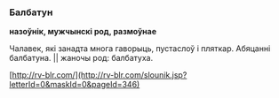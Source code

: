 ### Балбатун
**назоўнік, мужчынскі род, размоўнае**

Чалавек, які занадта многа гаворыць, пустаслоў і пляткар. Абяцанні балбатуна. || жаночы род: балбатуха.

<a rel="author">[http://rv-blr.com/](http://rv-blr.com/slounik.jsp?letterId=0&maskId=0&pageId=346)</a>
